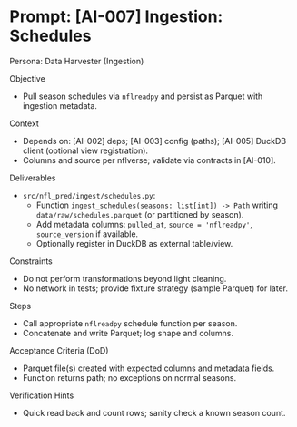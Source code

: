 # Prompt: [AI-007] Ingestion: Schedules

Persona: Data Harvester (Ingestion)

Objective
- Pull season schedules via `nflreadpy` and persist as Parquet with ingestion metadata.

Context
- Depends on: [AI-002] deps; [AI-003] config (paths); [AI-005] DuckDB client (optional view registration).
- Columns and source per nflverse; validate via contracts in [AI-010].

Deliverables
- `src/nfl_pred/ingest/schedules.py`:
  - Function `ingest_schedules(seasons: list[int]) -> Path` writing `data/raw/schedules.parquet` (or partitioned by season).
  - Add metadata columns: `pulled_at`, `source = 'nflreadpy'`, `source_version` if available.
  - Optionally register in DuckDB as external table/view.

Constraints
- Do not perform transformations beyond light cleaning.
- No network in tests; provide fixture strategy (sample Parquet) for later.

Steps
- Call appropriate `nflreadpy` schedule function per season.
- Concatenate and write Parquet; log shape and columns.

Acceptance Criteria (DoD)
- Parquet file(s) created with expected columns and metadata fields.
- Function returns path; no exceptions on normal seasons.

Verification Hints
- Quick read back and count rows; sanity check a known season count.
